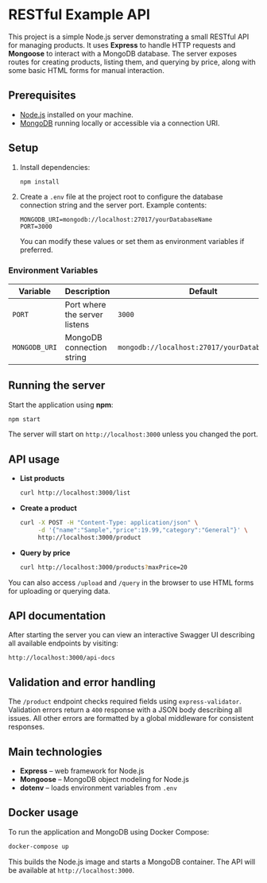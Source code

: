 # RESTful Example API

This project is a simple Node.js server demonstrating a small RESTful API for managing products. It uses **Express** to handle HTTP requests and **Mongoose** to interact with a MongoDB database. The server exposes routes for creating products, listing them, and querying by price, along with some basic HTML forms for manual interaction.

## Prerequisites

- [Node.js](https://nodejs.org/) installed on your machine.
- [MongoDB](https://www.mongodb.com/) running locally or accessible via a connection URI.

## Setup

1. Install dependencies:
   ```bash
   npm install
   ```
2. Create a `.env` file at the project root to configure the database connection string and the server port. Example contents:
   ```env
   MONGODB_URI=mongodb://localhost:27017/yourDatabaseName
   PORT=3000
   ```
   You can modify these values or set them as environment variables if preferred.

### Environment Variables

| Variable | Description | Default |
| -------- | ----------- | ------- |
| `PORT` | Port where the server listens | `3000` |
| `MONGODB_URI` | MongoDB connection string | `mongodb://localhost:27017/yourDatabaseName` |

## Running the server

Start the application using **npm**:

```bash
npm start
```

The server will start on `http://localhost:3000` unless you changed the port.

## API usage

- **List products**
  ```bash
  curl http://localhost:3000/list
  ```

- **Create a product**
  ```bash
  curl -X POST -H "Content-Type: application/json" \
       -d '{"name":"Sample","price":19.99,"category":"General"}' \
       http://localhost:3000/product
  ```

- **Query by price**
  ```bash
  curl http://localhost:3000/products?maxPrice=20
  ```

You can also access `/upload` and `/query` in the browser to use HTML forms for uploading or querying data.

## API documentation

After starting the server you can view an interactive Swagger UI describing all available endpoints by visiting:

```
http://localhost:3000/api-docs
```

## Validation and error handling

The `/product` endpoint checks required fields using `express-validator`.
Validation errors return a `400` response with a JSON body describing all issues.
All other errors are formatted by a global middleware for consistent responses.

## Main technologies

- **Express** – web framework for Node.js
- **Mongoose** – MongoDB object modeling for Node.js
- **dotenv** – loads environment variables from `.env`


## Docker usage

To run the application and MongoDB using Docker Compose:

```bash
docker-compose up
```

This builds the Node.js image and starts a MongoDB container. The API will be available at `http://localhost:3000`.

